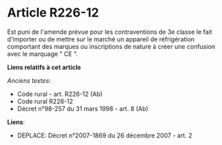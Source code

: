 # Article R226-12

Est puni de l'amende prévue pour les contraventions de 3e classe le fait d'importer ou de mettre sur le marché un appareil de
réfrigération comportant des marques ou inscriptions de nature à créer une confusion avec le marquage " CE ".

**Liens relatifs à cet article**

_Anciens textes_:

  - Code rural - art. R226-12 (Ab)
  - Code rural R226-12
  - Décret n°98-257 du 31 mars 1998 - art. 8 (Ab)

**Liens**:

  - DEPLACE: Décret n°2007-1869 du 26 décembre 2007 - art. 2
